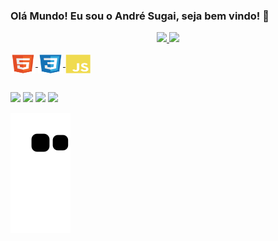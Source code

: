 ### Olá Mundo! Eu sou o André Sugai, seja bem vindo! 👋

<div align="center">
  <a href="https://github.com/andre-sugai">
  <img height="180em" src="https://github-readme-stats.vercel.app/api?username=andre-sugai&show_icons=true&theme=dracula&include_all_commits=true&count_private=true"/>
  <img height="180em" src="https://github-readme-stats.vercel.app/api/top-langs/?username=andre-sugai&layout=compact&langs_count=7&theme=dracula"/>
</div>
<div style="display: inline_block"><br>
    <img align="center" alt="Sugai-HTML" height="30" width="40" src="https://raw.githubusercontent.com/devicons/devicon/master/icons/html5/html5-original.svg">
   <img align="center" alt="Sugai-CSS" height="30" width="40" src="https://raw.githubusercontent.com/devicons/devicon/master/icons/css3/css3-original.svg">
  <img align="center" alt="Sugai-Js" height="30" width="40" src="https://raw.githubusercontent.com/devicons/devicon/master/icons/javascript/javascript-plain.svg">

</div>
  
  ##
 
<div> 
  <a href="https://www.youtube.com/tutoriaisphotoshoptp?sub_confirmation=1" target="_blank"><img src="https://img.shields.io/badge/YouTube-FF0000?style=for-the-badge&logo=youtube&logoColor=white" target="_blank"></a>
  <a href="https://instagram.com/andre_sugai" target="_blank"><img src="https://img.shields.io/badge/-Instagram-%23E4405F?style=for-the-badge&logo=instagram&logoColor=white" target="_blank"></a>
  <a href = "mailto:andre@tutoriaisphotoshop.net"><img src="https://img.shields.io/badge/-Gmail-%23333?style=for-the-badge&logo=gmail&logoColor=white" target="_blank"></a>
  <a href="https://www.linkedin.com/in/sugai" target="_blank"><img src="https://img.shields.io/badge/-LinkedIn-%230077B5?style=for-the-badge&logo=linkedin&logoColor=white" target="_blank"></a> 
 
  ![Snake animation](https://github.com/rafaballerini/rafaballerini/blob/output/github-contribution-grid-snake.svg)
 
</div>
